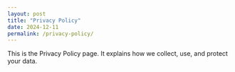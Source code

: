 ```yaml
---
layout: post
title: "Privacy Policy"
date: 2024-12-11
permalink: /privacy-policy/
---
```

This is the Privacy Policy page. It explains how we collect, use, and protect your data.

